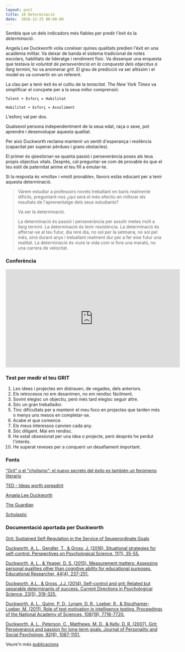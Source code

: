 ```yaml
---
layout: post
title: 18 Determinació
date:  2016-12-25 00:00:00
---
```


Sembla que un dels indicadors més fiables per predir l'èxit és la *determinació*.

Angela Lee Duckworth volia conèixer quines qualitats predien l'èxit en una acadèmia militar. Va deixar de banda el sistema tradicional de notes escolars, habilitats de lideratge i rendiment físic. Va dissenyar una enquesta que testava *la voluntat de perseverància en la conquesta dels objecitus a llarg termini*, ho va anomenar *grit*. El grau de predicció va ser altíssim i el model es va convertir en un referent.

La clau per a tenir èxit és el cultiu de la *tenacitat*. *The New York Times* va simplificar el concpete per a la seua millor comprensió:

```text
Talent + Esforç = Habilitat

Habilitat + Esforç = Assoliment
```

L'esforç val per dos.

Qualsevol persona independentment de la seua edat, raça o sexe, pot aprendre i desenvolupar aquesta qualitat.

Per això Duckworth reclama mantenir un sentit d'esperança i resilència (capacitat per superar pèrdues i grans obstacles).

El primer és qüestionar-se quanta passió i perseverància poses als teus propis objectius vitals. Després, cal preguntar-se com de provable és que el teu estil de paternitat anime el teu fill a emular-te.

Si la resposta és «molta» i «molt provable», llavors estàs educant per a tenir aquesta determinació.

> Vàrem estudiar a professors novels treballant en baris realmente difícils, preguntant-nos ¿qui serà el més efectiu en millorar els resultats de l'aprenentatge dels seus estudiants?
>
> Va ser la determinació.
>
> La determinació és passió i perseverància per assolir metes molt a llarg termini. La determinació és tenir resistència. La determinació és afferrar-se al teu futur, dia rere dia, no sol per la setmana, no sol pel més, sinó durant anys i treballant realment dur per a fer eixe futur una realitat. La determinació és viure la vida com si fora una marató, no una carrera de velocitat.

### Conferència

<iframe src="https://embed.ted.com/talks/lang/es/angela_lee_duckworth_grit_the_power_of_passion_and_perseverance" width="560" height="315" frameborder="0" scrolling="no" webkitAllowFullScreen mozallowfullscreen allowFullScreen></iframe>

### Test per medir el teu GRIT

1. Les idees i projectes em distrauen, de vegades, dels anteriors.
2. Els retrocesos no em desanimen, no em rendisc fàcilment.
3. Sovint elegisc un objectiu, però més tard elegisc seguir altre.
4. Sóc un gran treballador.
5. Tinc dificultats per a mantenir el meu foco en projectes que tarden més o menys uns mesos en completar-se.
6. Acabe el que comence.
7. Els meus interessos canvien cada any.
8. Sóc diligent. Mai em rendisc.
9. He estat obsesionat per una idea o projecte, però després he perdut l'interés.
10. He superat reveses per a conquerir un desafiament important.


### Fonts

["Grit" o el "cholismo": el nuevo secreto del éxito es también un fenómeno literario](http://smoda.elpais.com/moda/actualidad/grit-secreto-exito-fenomeno-literario-angela-duckworth/)

[TED - Ideas worth spreadint](https://www.ted.com/talks/angela_lee_duckworth_grit_the_power_of_passion_and_perseverance)

[Angela Lee Duckworth](http://angeladuckworth.com/)

[The Guardian](https://www.theguardian.com/lifeandstyle/2016/may/07/is-grit-the-true-secret-of-success)

[Scholastic](http://www.scholastic.com/browse/article.jsp?id=3758297)

### Documentació aportada per Duckworth

[Grit: Sustained Self-Regulation in the Service of Seuperordinate Goals](https://www.dropbox.com/s/pzt8pmlj7v7rk0x/Eskreis-winkler_Duckworth_inpress_Grit_self-regulation.pdf?dl=0)


[Duckworth, A. L., Gendler, T., & Gross, J. (2016). Situational strategies for self-control. Perspectives on Psychological Science, 11(1), 35-55.](https://www.dropbox.com/s/ckwnva9091q8h7f/2016%20Duckworth%20Situational%20Strategies%20for%20Self-Control.pdf?dl=0)


[Duckworth, A. L., & Yeager, D. S. (2015). Measurement matters: Assessing personal qualities other than cognitive ability for educational purposes. Educational Researcher, 44(4), 237-251.](https://www.dropbox.com/s/vb2ckly2l0duij0/duckworth_yeager_2015_measurement_matters.pdf?dl=0)


[Duckworth, A.L., & Gross, J.J. (2014). Self-control and grit: Related but separable determinants of success. Current Directions in Psychological Science, 23(5), 319-325.](https://www.dropbox.com/s/cvg1mbz0xrfx25l/DuckworthGross2014.pdf?dl=0)


[Duckworth, A. L., Quinn, P. D., Lynam, D. R., Loeber, R., & Stouthamer-Loeber, M. (2011). Role of test motivation in intelligence testing. Proceedings of the National Academy of Sciences, 108(19), 7716-7720.](https://www.dropbox.com/s/qm3du1034wq3utj/DuckworthQuinnLynamLoeberStouthamer-Lober_2011_RoleofTestMotivation.pdf?dl=0)


[Duckworth, A. L., Peterson, C., Matthews, M. D., & Kelly, D. R. (2007). Grit: Perseverance and passion for long-term goals. Journal of Personality and Social Psychology, 92(6), 1087-1101.](https://www.dropbox.com/s/0y545gn2withb5e/DuckworthPetersonMatthewsKelly_2007_PerseveranceandPassion.pdf?dl=0)

Veure'n més [publicacions](http://angeladuckworth.com/publications/)

